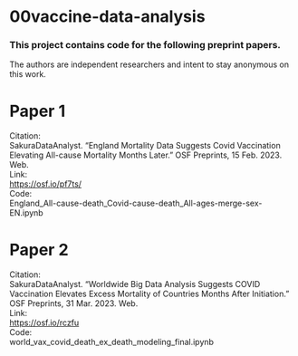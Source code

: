 # 00vaccine-data-analysis
### This project contains code for the following preprint papers.
The authors are independent researchers and intent to stay anonymous on this work.

# Paper 1
Citation: \
SakuraDataAnalyst. “England Mortality Data Suggests Covid Vaccination Elevating All-cause Mortality Months Later.” OSF Preprints, 15 Feb. 2023. Web. \
Link: \
https://osf.io/pf7ts/ \
Code: \
England_All-cause-death_Covid-cause-death_All-ages-merge-sex-EN.ipynb

# Paper 2
Citation: \
SakuraDataAnalyst. “Worldwide Big Data Analysis Suggests COVID Vaccination Elevates Excess Mortality of Countries Months After Initiation.” OSF Preprints, 31 Mar. 2023. Web. \
Link: \
https://osf.io/rczfu \
Code: \
world_vax_covid_death_ex_death_modeling_final.ipynb
